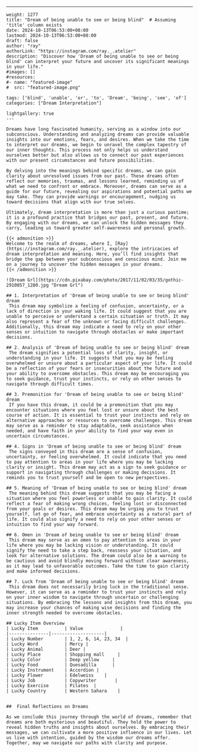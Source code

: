 ---
    weight: 1277
    title: "Dream of being unable to see or being blind"  # Assuming 'title' column exists
    date: 2024-10-13T06:53:00+08:00
    lastmod: 2024-10-13T06:53:00+08:00
    draft: false
    author: "ray"
    authorLink: "https://instagram.com/ray._.atelier"
    description: "Discover how 'Dream of being unable to see or being blind' can interpret your future and uncover its significant meanings in your life."
    #images: []
    #resources:
    #- name: "featured-image"
    #  src: "featured-image.png"
    
    tags: ['blind', 'unable', 'or', 'to', 'Dream', 'being', 'see', 'of']
    categories: ["Dream Interpretation"]
    
    lightgallery: true
    ---
    
    Dreams have long fascinated humanity, serving as a window into our subconscious. Understanding and analyzing dreams can provide valuable insights into our emotions, fears, and desires. When we take the time to interpret our dreams, we begin to unravel the complex tapestry of our inner thoughts. This process not only helps us understand ourselves better but also allows us to connect our past experiences with our present circumstances and future possibilities.
    
    By delving into the meanings behind specific dreams, we can gain clarity about unresolved issues from our past. These dreams often reflect our memories, traumas, and lessons learned, reminding us of what we need to confront or embrace. Moreover, dreams can serve as a guide for our future, revealing our aspirations and potential paths we may take. They can provide warnings or encouragement, nudging us toward decisions that align with our true selves.
    
    Ultimately, dream interpretation is more than just a curious pastime; it is a profound practice that bridges our past, present, and future. By engaging with our dreams, we can unlock the hidden messages they carry, leading us toward greater self-awareness and personal growth.
    
    {{< admonition >}}
    Welcome to the realm of dreams, where I, [Ray](https://instagram.com/ray._.atelier), explore the intricacies of dream interpretation and meaning. Here, you’ll find insights that bridge the gap between your subconscious and conscious mind. Join me on a journey to uncover the hidden messages in your dreams.
    {{< /admonition >}}
    
    ![Dream Grl](https://cdn.pixabay.com/photo/2017/11/02/03/35/gothic-2910057_1280.jpg "Dream Grl")
    
    ## 1. Interpretation of 'Dream of being unable to see or being blind' dream
     This dream may symbolize a feeling of confusion, uncertainty, or a lack of direction in your waking life. It could suggest that you are unable to perceive or understand a certain situation or truth. It may also represent a fear of the unknown or facing difficult challenges. Additionally, this dream may indicate a need to rely on your other senses or intuition to navigate through obstacles or make important decisions.
    
    ## 2. Analysis of 'Dream of being unable to see or being blind' dream
     The dream signifies a potential loss of clarity, insight, or understanding in your life. It suggests that you may be feeling overwhelmed or unsure about a particular aspect of your life. It could be a reflection of your fears or insecurities about the future and your ability to overcome obstacles. This dream may be encouraging you to seek guidance, trust your instincts, or rely on other senses to navigate through difficult times.
    
    ## 3. Premonition for 'Dream of being unable to see or being blind' dream
     If you have this dream, it could be a premonition that you may encounter situations where you feel lost or unsure about the best course of action. It is essential to trust your instincts and rely on alternative approaches or resources to overcome challenges. This dream may serve as a reminder to stay adaptable, seek assistance when needed, and have faith in your ability to find your way even in uncertain circumstances.
    
    ## 4. Signs in 'Dream of being unable to see or being blind' dream
     The signs conveyed in this dream are a sense of confusion, uncertainty, or feeling overwhelmed. It could indicate that you need to pay attention to areas in your life where you may be lacking clarity or insight. This dream may act as a sign to seek guidance or support in navigating through challenges or making decisions. It reminds you to trust yourself and be open to new perspectives.
    
    ## 5. Meaning of 'Dream of being unable to see or being blind' dream
     The meaning behind this dream suggests that you may be facing a situation where you feel powerless or unable to gain clarity. It could reflect a fear of making wrong choices, feeling lost or disconnected from your goals or desires. This dream may be urging you to trust yourself, let go of fear, and embrace uncertainty as a natural part of life. It could also signify a need to rely on your other senses or intuition to find your way forward.
    
    ## 6. Omen in 'Dream of being unable to see or being blind' dream
     This dream may serve as an omen to pay attention to areas in your life where you may be lacking vision or understanding. It could signify the need to take a step back, reassess your situation, and look for alternative solutions. The dream could also be a warning to be cautious and avoid blindly moving forward without clear awareness, as it may lead to unfavorable outcomes. Take the time to gain clarity and make informed decisions.
    
    ## 7. Luck from 'Dream of being unable to see or being blind' dream
     This dream does not necessarily bring luck in the traditional sense. However, it can serve as a reminder to trust your instincts and rely on your inner wisdom to navigate through uncertain or challenging situations. By embracing the lessons and insights from this dream, you may increase your chances of making wise decisions and finding the inner strength needed to overcome obstacles.
    
    ## Lucky Item Overview
    | Lucky Item          | Value              |
    |---------------|--------------------|
    | Lucky Number        | 1, 2, 6, 14, 23, 34  |
    | Lucky Word          | Mercy |
    | Lucky Animal        | Deer |
    | Lucky Place         | Shopping mall     |
    | Lucky Color         | Deep yellow     |
    | Lucky Food          | Quesadilla      |
    | Lucky Instrument    | Accordion |
    | Lucky Flower        | Edelweiss    |
    | Lucky Job           | Copywriter       |
    | Lucky Exercise      | Pilates  |
    | Lucky Country       | Western Sahara    |
    
    
    ##  Final Reflections on Dreams
    
    As we conclude this journey through the world of dreams, remember that dreams are both mysterious and beautiful. They hold the power to reveal hidden truths and insights about ourselves. By embracing their messages, we can cultivate a more positive influence in our lives. Let us live with intention, guided by the wisdom our dreams offer. Together, may we navigate our paths with clarity and purpose.
    